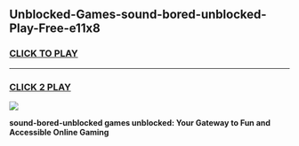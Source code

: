 
## Unblocked-Games-sound-bored-unblocked-Play-Free-e11x8
<h3>
<a href="https://premium76.site?title=sound-bored-unblocked&ref=18A1">CLICK TO PLAY</a></h3>
<hr>

<h3>
<a href="https://premium76.site?title=sound-bored-unblocked&ref=18A1">CLICK 2 PLAY</a>
  
</h3>

<a href="https://premium76.site?title=sound-bored-unblocked&ref=18A1"><img src="https://clearcache.store/games.png"></a>


**sound-bored-unblocked games unblocked: Your Gateway to Fun and Accessible Online Gaming**
